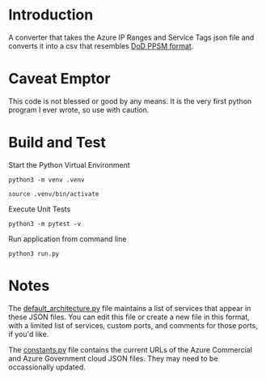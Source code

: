 # Introduction 
A converter that takes the Azure IP Ranges and Service Tags json file and converts it into a csv that resembles [DoD PPSM format](https://public.cyber.mil/connect/faq-ppsm/).

# Caveat Emptor
This code is not blessed or good by any means. It is the very first python program I ever wrote, so use with caution.

# Build and Test

Start the Python Virtual Environment

`python3 -m venv .venv`

`source .venv/bin/activate`

Execute Unit Tests

`python3 -m pytest -v`

Run application from command line

`python3 run.py`


# Notes

The [default_architecture.py](https://github.com/timothymeyers/azure-to-ppsm/blob/master/com/config/default_architecture.py) file maintains a list of services that appear in these JSON files. You can edit this file or create a new file in this format, with a limited list of services, custom ports, and comments for those ports, if you'd like.

The [constants.py](https://github.com/timothymeyers/azure-to-ppsm/blob/master/com/config/constants.py) file contains the current URLs of the Azure Commercial and Azure Government cloud JSON files. They may need to be occassionally updated.
